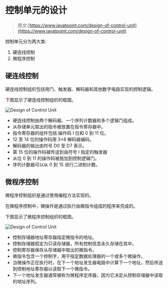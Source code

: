 # 控制单元的设计

> 原文:[https://www.javatpoint.com/design-of-control-unit](https://www.javatpoint.com/design-of-control-unit)

控制单元分为两大类:

1.  硬连线控制
2.  微程序控制

## 硬连线控制

硬连线控制组织包括用门、触发器、解码器和其他数字电路实现的控制逻辑。

下图显示了硬连线控制组织的框图。

![Design of Control Unit](../Images/a8bb28ff138477de0a0b511bb013b60b.png)

*   硬连线控制由两个解码器、一个序列计数器和多个逻辑门组成。
*   从存储单元取出的指令被放置在指令寄存器中。
*   指令寄存器的组件包括:操作码 I 位和 0 到 11 位。
*   12 至 14 位的操作码用 3×8 解码器编码。
*   解码器的输出由符号 D0 至 D7 表示。
*   第 15 位的操作码被传送到由符号 I 指定的触发器
*   从位 0 到 11 的操作码被施加到控制逻辑门。
*   序列计数器可以从 0 到 15 进行二进制计数。

## 微程序控制

微程序控制组织是通过使用编程方法实现的。

在微程序控制中，微操作是通过执行由微指令组成的程序来完成的。

下图显示了微程序控制组织的框图。

![Design of Control Unit](../Images/796758962dd384edf411684c4e384469.png)

*   控制存储器地址寄存器指定微指令的地址。
*   控制存储器假定为只读存储器，所有控制信息永久存储在其中。
*   控制寄存器保存从存储器中取出的微指令。
*   微指令包含一个控制字，用于指定数据处理器的一个或多个微操作。
*   当微操作正在执行时，在下一个地址发生器电路中计算下一个地址，然后传送到控制地址寄存器以读取下一个微指令。
*   下一个地址发生器通常被称为微程序定序器，因为它决定从控制存储器中读取的地址序列。